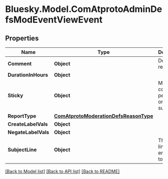 # Bluesky.Model.ComAtprotoAdminDefsModEventViewEvent

## Properties

Name | Type | Description | Notes
------------ | ------------- | ------------- | -------------
**Comment** | **Object** | Describe resolution. | 
**DurationInHours** | **Object** |  | 
**Sticky** | **Object** | Make the comment persistent on the subject | [optional] 
**ReportType** | [**ComAtprotoModerationDefsReasonType**](ComAtprotoModerationDefsReasonType.md) |  | 
**CreateLabelVals** | **Object** |  | 
**NegateLabelVals** | **Object** |  | 
**SubjectLine** | **Object** | The subject line of the email sent to the user. | 

[[Back to Model list]](../README.md#documentation-for-models) [[Back to API list]](../README.md#documentation-for-api-endpoints) [[Back to README]](../README.md)

